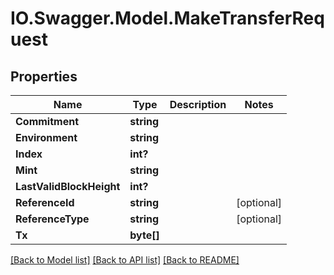 # IO.Swagger.Model.MakeTransferRequest
## Properties

Name | Type | Description | Notes
------------ | ------------- | ------------- | -------------
**Commitment** | **string** |  | 
**Environment** | **string** |  | 
**Index** | **int?** |  | 
**Mint** | **string** |  | 
**LastValidBlockHeight** | **int?** |  | 
**ReferenceId** | **string** |  | [optional] 
**ReferenceType** | **string** |  | [optional] 
**Tx** | **byte[]** |  | 

[[Back to Model list]](../README.md#documentation-for-models) [[Back to API list]](../README.md#documentation-for-api-endpoints) [[Back to README]](../README.md)

